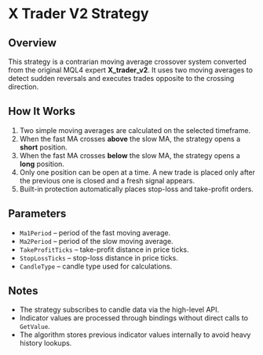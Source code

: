 # X Trader V2 Strategy

## Overview
This strategy is a contrarian moving average crossover system converted from the original MQL4 expert **X_trader_v2**. It uses two moving averages to detect sudden reversals and executes trades opposite to the crossing direction.

## How It Works
1. Two simple moving averages are calculated on the selected timeframe.
2. When the fast MA crosses **above** the slow MA, the strategy opens a **short** position.
3. When the fast MA crosses **below** the slow MA, the strategy opens a **long** position.
4. Only one position can be open at a time. A new trade is placed only after the previous one is closed and a fresh signal appears.
5. Built-in protection automatically places stop-loss and take-profit orders.

## Parameters
- `Ma1Period` – period of the fast moving average.
- `Ma2Period` – period of the slow moving average.
- `TakeProfitTicks` – take-profit distance in price ticks.
- `StopLossTicks` – stop-loss distance in price ticks.
- `CandleType` – candle type used for calculations.

## Notes
- The strategy subscribes to candle data via the high-level API.
- Indicator values are processed through bindings without direct calls to `GetValue`.
- The algorithm stores previous indicator values internally to avoid heavy history lookups.
